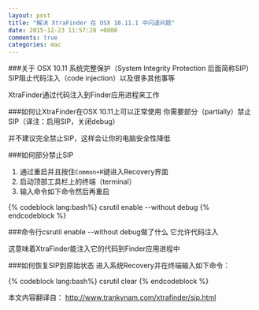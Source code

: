 ```yaml
---
layout: post
title: "解决 XtraFinder 在 OSX 10.11.1 中闪退问题"
date: 2015-12-23 11:57:28 +0800
comments: true
categories: mac
---
```

###关于 OSX 10.11 系统完整保护（System Integrity Protection 后面简称SIP）
SIP阻止代码注入（code injection）以及很多其他事等

XtraFinder通过代码注入到Finder应用进程来工作
<!--more-->
###如何让XtraFinder在OSX 10.11上可以正常使用
你需要部分（partially）禁止SIP（译注：启用SIP，关闭debug）

并不建议完全禁止SIP，这样会让你的电脑安全性降低

###如何部分禁止SIP
1. 通过重启并且按住`Common+R`键进入Recovery界面
2. 启动顶部工具栏上的终端（terminal）
3. 输入命令如下命令然后再重启

{% codeblock lang:bash%}
csrutil enable --without debug
{% endcodeblock %}

###命令行csrutil enable --without debug做了什么
它允许代码注入 

这意味着XtraFinder能注入它的代码到Finder应用进程中

###如何恢复SIP到原始状态
进入系统Recovery并在终端输入如下命令：

{% codeblock  lang:bash%}
csrutil clear
{% endcodeblock %}



本文内容翻译自： http://www.trankynam.com/xtrafinder/sip.html